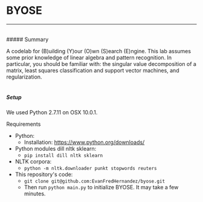 # BYOSE
___
<br>
##### Summary

A codelab for (B)uilding (Y)our (O)wn (S)earch (E)ngine. This lab assumes some prior knowledge of linear algebra and pattern recognition. In particular, you should be familiar with: the singular value decomposition of a matrix, least squares classification and support vector machines, and regularization. 
<br>
<br>


##### Setup

We used Python 2.7.11 on OSX 10.0.1.

Requirements
* Python:
	* Installation: https://www.python.org/downloads/ 
* Python modules dill nltk sklearn:
	* `pip install dill nltk sklearn`
* NLTK corpora:
	* `python -m nltk.downloader punkt stopwords reuters`
* This repository's code:
	* `git clone git@github.com:EvanFredHernandez/byose.git`
	* Then run `python main.py` to initialize BYOSE. It may take a few minutes.